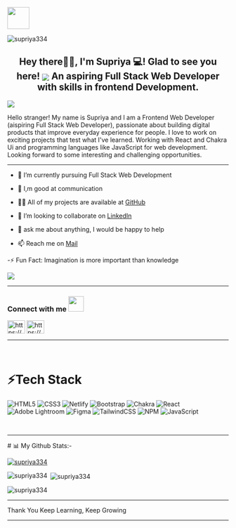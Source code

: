 <img align="center" src="https://c.tenor.com/CigpzapemsoAAAAC/hi-robot.gif" height="50px"><p align="left"> <img src="https://komarev.com/ghpvc/?username=supriya334&label=Profile%20views&color=0e75b6&style=flat" alt="supriya334" /> </p>

<h2 align="center"> <b> Hey there👋🏻, I'm Supriya 💻! Glad to see you here!

 <img align="center" src="https://user-images.githubusercontent.com/73097560/115834477-dbab4500-a447-11eb-908a-139a6edaec5c.gif">
An aspiring Full Stack Web Developer with skills in frontend Development.</b></h2>
<img align="center" src="https://user-images.githubusercontent.com/73097560/115834477-dbab4500-a447-11eb-908a-139a6edaec5c.gif">

Hello stranger! My name is Supriya and I am a Frontend Web Developer (aispiring Full Stack Web Developer), passionate about building digital products that improve everyday experience for people. I love to work on exciting projects that test what I've learned. Working with React and Chakra Ui and programming languages like JavaScript for web development. Looking forward to some interesting and challenging opportunities.

<hr>

<div display="flex">
<div width="49%">

- 🔭 I’m currently pursuing Full Stack Web Development

- 💬 I,m good at communication

- 👨‍💻 All of my projects are available at <a href="https://github.com/Supriya334?tab=repositories">GitHub</a>

- 👯 I’m looking to collaborate on <a href="https://www.linkedin.com/in/supriya-singh-b709b7264/? 
     lipi=urn%3Ali%3Apage%3Ad_flagship3_feed%3BrNPidtDlSF6vP9xVkdaPSQ%3D%3D">LinkedIn </a>

- 💬 ask me about anything, I would be happy to help

- 📫 Reach me on <a href="supriya0404255@gmail.com">Mail</a>

-⚡ Fun Fact: Imagination is more important than knowledge
</div>
<div width="48%"><img src="https://cdn.dribbble.com/users/2520294/screenshots/7269423/alaminxyz.gif"></div>
 
</div>

<hr>

<h3 align="left">Connect with me <img src="https://raw.githubusercontent.com/ShahriarShafin/ShahriarShafin/main/Assets/handshake.gif" height="35px"></h3>

<p align="left">
 <a href="https://linkedin.com/in/https://www.linkedin.com/in/supriya-singh-b709b7264/" target="blank"><img align="center" src="https://raw.githubusercontent.com/rahuldkjain/github-profile-readme-generator/master/src/images/icons/Social/linked-in-alt.svg" alt="https://www.linkedin.com/in/supriya-singh-b709b7264/" height="30" width="40" /></a>
<a href="https://instagram.com/https://www.instagram.com/daring_queen_96/" target="blank"><img align="center" src="https://raw.githubusercontent.com/rahuldkjain/github-profile-readme-generator/master/src/images/icons/Social/instagram.svg" alt="https://www.instagram.com/daring_queen_02480/" height="30" width="40" /></a>
</p>
<hr>
<br>

# ⚡Tech Stack
![HTML5](https://img.shields.io/badge/html5-%23E34F26.svg?style=for-the-badge&logo=html5&logoColor=white) ![CSS3](https://img.shields.io/badge/css3-%231572B6.svg?style=for-the-badge&logo=css3&logoColor=white) ![Netlify](https://img.shields.io/badge/netlify-%23000000.svg?style=for-the-badge&logo=netlify&logoColor=#00C7B7) ![Bootstrap](https://img.shields.io/badge/bootstrap-%238511FA.svg?style=for-the-badge&logo=bootstrap&logoColor=white) ![Chakra](https://img.shields.io/badge/chakra-%234ED1C5.svg?style=for-the-badge&logo=chakraui&logoColor=white) ![React](https://img.shields.io/badge/react-%2320232a.svg?style=for-the-badge&logo=react&logoColor=%2361DAFB) ![Adobe Lightroom](https://img.shields.io/badge/Adobe%20Lightroom-31A8FF.svg?style=for-the-badge&logo=Adobe%20Lightroom&logoColor=white) ![Figma](https://img.shields.io/badge/figma-%23F24E1E.svg?style=for-the-badge&logo=figma&logoColor=white) ![TailwindCSS](https://img.shields.io/badge/tailwindcss-%2338B2AC.svg?style=for-the-badge&logo=tailwind-css&logoColor=white) ![NPM](https://img.shields.io/badge/NPM-%23CB3837.svg?style=for-the-badge&logo=npm&logoColor=white) ![JavaScript](https://img.shields.io/badge/javascript-%23323330.svg?style=for-the-badge&logo=javascript&logoColor=%23F7DF1E)


<br>
<hr>
# 📊  My Github Stats:-
<p align="left"> <a href="https://github.com/ryo-ma/github-profile-trophy"><img src="https://github-profile-trophy.vercel.app/?username=supriya334" alt="supriya334" /></a> </p>

<p><img align="left" src="https://github-readme-stats.vercel.app/api/top-langs?username=supriya334&show_icons=true&locale=en&layout=compact" alt="supriya334" /></p>

<p>&nbsp;<img align="center" src="https://github-readme-stats.vercel.app/api?username=supriya334&show_icons=true&locale=en" alt="supriya334" /></p>

<p><img align="center" src="https://github-readme-streak-stats.herokuapp.com/?user=supriya334&" alt="supriya334" /></p>
<hr>
 Thank You 
 Keep Learning, Keep Growing

<hr>
